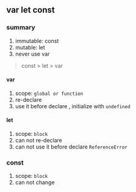 ## var let const

### summary
1. immutable: const 
1. mutable: let
1. never use var
> const > let > var

#### var
1. scope: `global or function`
1. re-declare
1. use it before declare , initialize with `undefined` 

#### let
1. scope: `block`
1. can not re-declare
1. can not use it before declare `ReferenceError`

### const
1. scope: `block`
1. can not change


